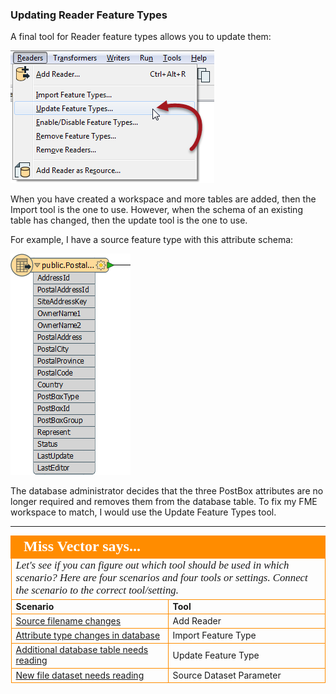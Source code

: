 ### Updating Reader Feature Types ###
A final tool for Reader feature types allows you to update them:

![](./Images/Img4.30.UpdateFeatureTypeMenubar.png)

When you have created a workspace and more tables are added, then the Import tool is the one to use. However, when the schema of an existing table has changed, then the update tool is the one to use.

For example, I have a source feature type with this attribute schema:

![](./Images/Img4.31.ReaderSchemaToUpdate.png)

The database administrator decides that the three PostBox attributes are no longer required and removes them from the database table. To fix my FME workspace to match, I would use the Update Feature Types tool. 


---

<!--Person X Says Section-->

<table style="border-spacing: 0px">
<tr>
<td colspan="2" style="vertical-align:middle;background-color:darkorange;border: 2px solid darkorange">
<i class="fa fa-quote-left fa-lg fa-pull-left fa-fw" style="color:white;padding-right: 12px;vertical-align:text-top"></i>
<span style="color:white;font-size:x-large;font-weight: bold;font-family:serif">Miss Vector says...</span>
</td>
</tr>

<tr>
<td colspan="2" style="border: 1px solid darkorange">
<span style="font-family:serif; font-style:italic; font-size:larger">
Let's see if you can figure out which tool should be used in which scenario? Here are four scenarios and four tools or settings. Connect the scenario to the correct tool/setting.
</span>
</td>
</tr>
<tr><td width="50%" style="font-weight: bold; border: 1px solid darkorange">Scenario</td><td style="font-weight: bold; border: 1px solid darkorange">Tool</td></tr>
<tr><td style="border: 1px solid darkorange"><a href="http://52.73.3.37/fmedatastreaming/Manual/QAResponseDotZero.fmw?chapter=4&question=2&answer=1&DestDataset_TEXTLINE=C%3A%5CFMEOutput%5CQAResponse.html">Source filename changes</a></td><td style="border: 1px solid darkorange">Add Reader</td></tr>
<tr><td style="border: 1px solid darkorange"><a href="http://52.73.3.37/fmedatastreaming/Manual/QAResponseDotZero.fmw?chapter=4&question=2&answer=2&DestDataset_TEXTLINE=C%3A%5CFMEOutput%5CQAResponse.html">Attribute type changes in database</a></td><td style="border: 1px solid darkorange">Import Feature Type</td></tr>
<tr><td style="border: 1px solid darkorange"><a href="http://52.73.3.37/fmedatastreaming/Manual/QAResponseDotZero.fmw?chapter=4&question=2&answer=3&DestDataset_TEXTLINE=C%3A%5CFMEOutput%5CQAResponse.html">Additional database table needs reading</a></td><td style="border: 1px solid darkorange">Update Feature Type</td></tr>
<tr><td style="border: 1px solid darkorange"><a href="http://52.73.3.37/fmedatastreaming/Manual/QAResponseDotZero.fmw?chapter=4&question=2&answer=4&DestDataset_TEXTLINE=C%3A%5CFMEOutput%5CQAResponse.html">New file dataset needs reading</a></td><td style="border: 1px solid darkorange">Source Dataset Parameter</td></tr>
</table>
